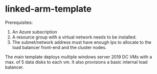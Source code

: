 # linked-arm-template

Prerequisites:

1.	An Azure subscription
2.	A resource group with a virtual network needs to be installed.
3.	The subnet/network address must have enough Ips to allocate to the load balancer front-end and the cluster nodes.

The main template deploys multiple windows server 2019 DC VMs with a max. of 5 data disks to each vm. It also provisions a basic internal load balancer.
